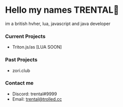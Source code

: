 # Hello my names TRENTAL👋
im a british hvher, lua, javascript and java developer
### Current Projects
- Triton.js/as [LUA SOON]
### Past Projects
- zori.club
### Contact me
- Discord: trental#9999
- Email: trental@trolled.cc
